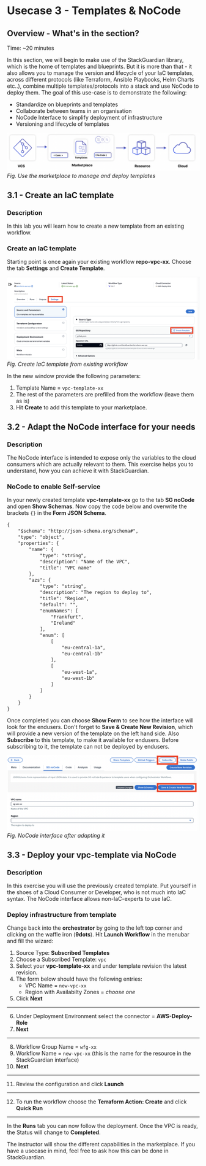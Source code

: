 # Usecase 3 - Templates & NoCode

## Overview - What's in the section?
Time: ~20 minutes

In this section, we will begin to make use of the StackGuardian library, which is the home of templates and blueprints. But it is more than that - it also allows you to manage the version and lifecycle of your IaC templates, across different protocols (like Terraform, Ansible Playbooks, Helm Charts etc..), combine multiple templates/protocols into a stack and use NoCode to deploy them. 
The goal of this use-case is to demonstrate the following:

* Standardize on blueprints and templates
* Collaborate between teams in an organisation
* NoCode Interface to simplify deployment of infrastructure
* Versioning and lifecycle of templates


![Usecase 3](image/usecase2.png)
_Fig. Use the marketplace to manage and deploy templates_

## 3.1 - Create an IaC template
### Description
In this lab you will learn how to create a new template from an existing workflow.


### Create an IaC template
Starting point is once again your existing workflow **repo-vpc-xx**. 
Choose the tab **Settings** and **Create Template**.
  
![Create Template](image/create-template-from-wf.png) 
_Fig. Create IaC template from existing workflow_  

In the new window provide the following parameters:
1. Template Name = ``vpc-template-xx``
2. The rest of the parameters are prefilled from the workflow (leave them as is)
3. Hit **Create** to add this template to your marketplace.


## 3.2 - Adapt the NoCode interface for your needs
### Description
The NoCode interface is intended to expose only the variables to the cloud consumers which are actually relevant to them. 
This exercise helps you to understand, how you can achieve it with StackGuardian.

### NoCode to enable Self-service
In your newly created template **vpc-template-xx** go to the tab **SG noCode** and open **Show Schemas**. 
Now copy the code below and overwrite the brackets ``{}`` in the **Form JSON Schema**. 

```
{
    "$schema": "http://json-schema.org/schema#",
    "type": "object",
    "properties": {
        "name": {
            "type": "string",
            "description": "Name of the VPC",
            "title": "VPC name"
        },
        "azs": {
            "type": "string",
            "description": "The region to deploy to",
            "title": "Region",
            "default": "",
            "enumNames": [
                "Frankfurt",
                "Ireland"
            ],
            "enum": [
                [
                    "eu-central-1a",
                    "eu-central-1b"
                ],
                [
                    "eu-west-1a",
                    "eu-west-1b"
                ]
            ]
        }
    }
}

```

Once completed you can choose **Show Form** to see how the interface will look for the endusers. 
Don't forget to **Save & Create New Revision**, which will provide a new version of the template on the left hand side. 
Also **Subscribe** to this template, to make it available for endusers. Before subscribing to it, the template can not be deployed by endusers.

![NoCode interface](image/save-create-subscribe.png) 
_Fig. NoCode interface after adapting it_  

## 3.3 - Deploy your vpc-template via NoCode
### Description
In this exercise you will use the previously created template. 
Put yourself in the shoes of a Cloud Consumer or Developer, who is not much into IaC syntax. The NoCode interface allows non-IaC-experts to use IaC.

### Deploy infrastructure from template
Change back into the **orchestrator** by going to the left top corner and clicking on the waffle iron (**9dots**).
Hit **Launch Workflow** in the menubar and fill the wizard:

1. Source Type: **Subscribed Templates**
2. Choose a Subscribed Template: ``vpc``
3. Select your **vpc-template-xx** and under template revision the latest revision.
4. The form below should have the following entries:
    * VPC Name = ``new-vpc-xx``
    * Region with Availabilty Zones =  _choose one_
5. Click **Next**
---

6. Under Deployment Environment select the connector = **AWS-Deploy-Role**
7. **Next**
---
8. Workflow Group Name = ``wfg-xx``
9. Workflow Name = ``new-vpc-xx`` (this is the name for the resource in the StackGuardian interface)
10. **Next**
---
11. Review the configuration and click **Launch**
---
12. To run the workflow choose the **Terraform Action: Create** and click **Quick Run**
---

In the **Runs** tab you can now follow the deployment. Once the VPC is ready, the Status will change to **Completed**. 

The instructor will show the different capabilities in the marketplace. If you have a usecase in mind, feel free to ask how this can be done in StackGuardian.
